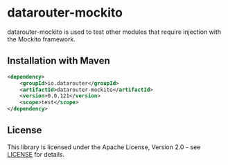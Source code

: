 # datarouter-mockito

datarouter-mockito is used to test other modules that require injection with the Mockito framework.

## Installation with Maven

```xml
<dependency>
	<groupId>io.datarouter</groupId>
	<artifactId>datarouter-mockito</artifactId>
	<version>0.0.121</version>
	<scope>test</scope>
</dependency>
```

## License

This library is licensed under the Apache License, Version 2.0 - see [LICENSE](../LICENSE) for details.

